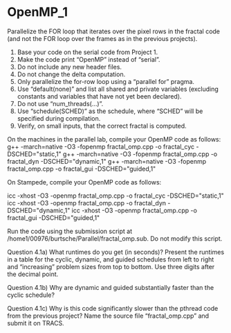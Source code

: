 # OpenMP_1
Parallelize the FOR loop that iterates over the pixel rows in the fractal code (and not the FOR loop over the frames as in the previous projects).



1. Base your code on the serial code from Project 1.
2. Make the code print “OpenMP” instead of “serial”.
3. Do not include any new header files.
4. Do not change the delta computation.
5. Only parallelize the for-row loop using a “parallel for” pragma.
6. Use “default(none)” and list all shared and private variables (excluding constants and variables
   that have not yet been declared).
7. Do not use “num_threads(…)”.
8. Use “schedule(SCHED)” as the schedule, where “SCHED” will be specified during compilation.
9. Verify, on small inputs, that the correct fractal is computed.



On the machines in the parallel lab, compile your OpenMP code as follows:
g++ -march=native -O3 -fopenmp fractal_omp.cpp -o fractal_cyc -DSCHED="static,1"
g++ -march=native -O3 -fopenmp fractal_omp.cpp -o fractal_dyn -DSCHED="dynamic,1"
g++ -march=native -O3 -fopenmp fractal_omp.cpp -o fractal_gui -DSCHED="guided,1"

On Stampede, compile your OpenMP code as follows:

icc -xhost -O3 -openmp fractal_omp.cpp -o fractal_cyc -DSCHED="static,1"
icc -xhost -O3 -openmp fractal_omp.cpp -o fractal_dyn -DSCHED="dynamic,1"
icc -xhost -O3 -openmp fractal_omp.cpp -o fractal_gui -DSCHED="guided,1"




Run the code using the submission script at /home1/00976/burtsche/Parallel/fractal_omp.sub. Do
not modify this script.

Question 4.1a) What runtimes do you get (in seconds)? Present the runtimes in a table for the
cyclic, dynamic, and guided schedules from left to right and “increasing” problem sizes from top
to bottom. Use three digits after the decimal point.

Question 4.1b) Why are dynamic and guided substantially faster than the cyclic schedule?

Question 4.1c) Why is this code significantly slower than the pthread code from the previous project?
Name the source file “fractal_omp.cpp” and submit it on TRACS.



